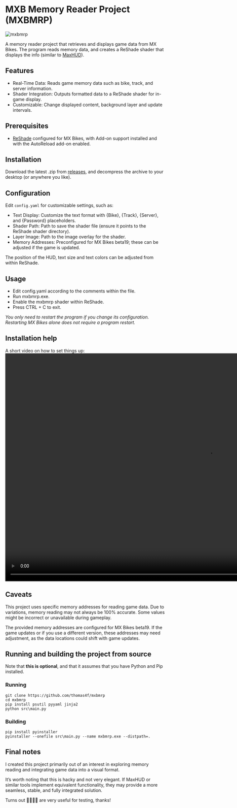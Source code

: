 # MXB Memory Reader Project (MXBMRP)

![mxbmrp](https://github.com/user-attachments/assets/09dd7100-9938-471a-8c98-09d32ea1aad9)

A memory reader project that retrieves and displays game data from MX Bikes. The program reads memory data, and creates a ReShade shader that displays the info (similar to [MaxHUD](https://mxb-mods.com/maxhud/)).

## Features
 - Real-Time Data: Reads game memory data such as bike, track, and server information.
 - Shader Integration: Outputs formatted data to a ReShade shader for in-game display.
 - Customizable: Change displayed content, background layer and update intervals.

## Prerequisites
 - [ReShade](https://reshade.me/) configured for MX Bikes, with Add-on support installed and with the AutoReload add-on enabled.

## Installation
Download the latest .zip from [releases](https://github.com/thomas4f/mxbmrp/releases), and decompress the archive to your desktop (or anywhere you like).

## Configuration
Edit `config.yaml` for customizable settings, such as:

 - Text Display: Customize the text format with {Bike}, {Track}, {Server}, and {Password} placeholders.
 - Shader Path: Path to save the shader file (ensure it points to the ReShade shader directory).
 - Layer Image: Path to the image overlay for the shader.
 - Memory Addresses: Preconfigured for MX Bikes beta19; these can be adjusted if the game is updated.

The position of the HUD, text size and text colors can be adjusted from within ReShade.

## Usage
 - Edit config.yaml according to the comments within the file.
 - Run mxbmrp.exe.
 - Enable the mxbmrp shader within ReShade.
 - Press CTRL + C to exit.
 
*You only need to restart the program if you change its configuration. Restarting MX Bikes alone does not require a program restart.*

## Installation help
A short video on how to set things up:
<video src="https://github.com/user-attachments/assets/bace9bc2-277e-4054-8b6d-c1d9cca8dcfe" width="1280" height="718"></video>

## Caveats
This project uses specific memory addresses for reading game data. Due to variations, memory reading may not always be 100% accurate. Some values might be incorrect or unavailable during gameplay.

The provided memory addresses are configured for MX Bikes beta19. If the game updates or if you use a different version, these addresses may need adjustment, as the data locations could shift with game updates.

## Running and building the project from source
Note that **this is optional**, and that it assumes that you have Python and Pip installed.

### Running
```code
git clone https://github.com/thomas4f/mxbmrp
cd mxbmrp
pip install psutil pyyaml jinja2
python src\main.py
```

### Building
```code
pip install pyinstaller
pyinstaller --onefile src\main.py --name mxbmrp.exe --distpath=.
```

## Final notes
I created this project primarily out of an interest in exploring memory reading and integrating game data into a visual format.

It’s worth noting that this is hacky and not very elegant. If MaxHUD or similar tools implement equivalent functionality, they may provide a more seamless, stable, and fully integrated solution.

Turns out 🥑🥕🥦🥬 are very useful for testing, thanks!


